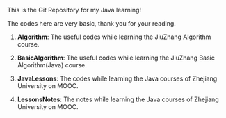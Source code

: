 This is the Git Repository for my Java learning!

The codes here are very basic, thank you for your reading.

1. **Algorithm**: The useful codes while learning the JiuZhang Algorithm course.

2. **BasicAlgorithm**: The useful codes while learning the JiuZhang Basic Algorithm(Java) course.

3. **JavaLessons**: The codes while learning the Java courses of Zhejiang University on MOOC.

4. **LessonsNotes**: The notes while learning the Java courses of Zhejiang University on MOOC.